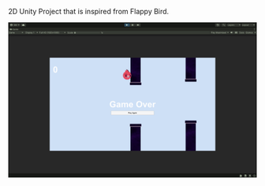  2D Unity Project that is inspired from Flappy Bird. 
 
<img src="2D Shot.png" alt="Login Screenshot" width="600">
